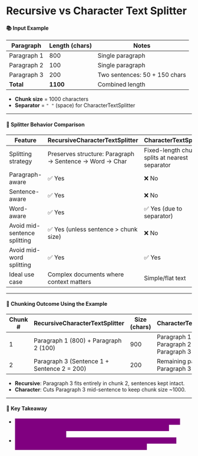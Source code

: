 # Recursive vs Character Text Splitter

#### 📚 **Input Example**

| Paragraph   | Length (chars) | Notes                         |
| ----------- | -------------- | ----------------------------- |
| Paragraph 1 | 800            | Single paragraph              |
| Paragraph 2 | 100            | Single paragraph              |
| Paragraph 3 | 200            | Two sentences: 50 + 150 chars |
| **Total**   | **1100**       | Combined length               |

* **Chunk size** = 1000 characters
* **Separator** = `" "` (space) for CharacterTextSplitter

***

#### 🔹 **Splitter Behavior Comparison**

| Feature                      | RecursiveCharacterTextSplitter                          | CharacterTextSplitter                            |
| ---------------------------- | ------------------------------------------------------- | ------------------------------------------------ |
| Splitting strategy           | Preserves structure: Paragraph → Sentence → Word → Char | Fixed-length chunks, splits at nearest separator |
| Paragraph-aware              | ✅ Yes                                                   | ❌ No                                             |
| Sentence-aware               | ✅ Yes                                                   | ❌ No                                             |
| Word-aware                   | ✅ Yes                                                   | ✅ Yes (due to separator)                         |
| Avoid mid-sentence splitting | ✅ Yes (unless sentence > chunk size)                    | ❌ No                                             |
| Avoid mid-word splitting     | ✅ Yes                                                   | ✅ Yes                                            |
| Ideal use case               | Complex documents where context matters                 | Simple/flat text                                 |

***

#### 🔹 **Chunking Outcome Using the Example**

| Chunk # | RecursiveCharacterTextSplitter              | Size (chars) | CharacterTextSplitter                           | Size (chars) |
| ------- | ------------------------------------------- | ------------ | ----------------------------------------------- | ------------ |
| 1       | Paragraph 1 (800) + Paragraph 2 (100)       | 900          | Paragraph 1 + Paragraph 2 + part of Paragraph 3 | \~1000       |
| 2       | Paragraph 3 (Sentence 1 + Sentence 2 = 200) | 200          | Remaining part of Paragraph 3                   | \~100        |

* **Recursive**: Paragraph 3 fits entirely in chunk 2, sentences kept intact.
* **Character**: Cuts Paragraph 3 mid-sentence to keep chunk size \~1000.

***

#### 🔹 **Key Takeaway**

* <mark style="color:purple;background-color:purple;">**RecursiveCharacterTextSplitter respects paragraph and sentence boundaries and packs as much as fits into chunk size without breaking sentences.**</mark>
* <mark style="color:purple;background-color:purple;">**CharacterTextSplitter splits strictly by character count using the separator, which can split sentences across chunks.**</mark>
